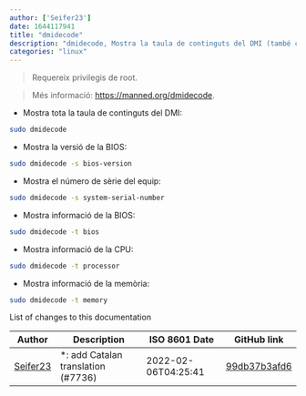 ```yaml
---
author: ['Seifer23']
date: 1644117941
title: "dmidecode"
description: "dmidecode, Mostra la taula de continguts del DMI (també conegut com SMBIOS) en un format llegible per humans."
categories: "linux"
---
```

> Requereix privilegis de root.

> Més informació: <https://manned.org/dmidecode>.

- Mostra tota la taula de continguts del DMI:

```bash
sudo dmidecode
```

- Mostra la versió de la BIOS:

```bash
sudo dmidecode -s bios-version
```

- Mostra el número de sèrie del equip:

```bash
sudo dmidecode -s system-serial-number
```

- Mostra informació de la BIOS:

```bash
sudo dmidecode -t bios
```

- Mostra informació de la CPU:

```bash
sudo dmidecode -t processor
```

- Mostra informació de la memòria:

```bash
sudo dmidecode -t memory
```
List of changes to this documentation


Author | Description | ISO 8601 Date | GitHub link
------|-----|-----|-----
[Seifer23](mailto:48915360+Seifer23@users.noreply.github.com) | *: add Catalan translation (#7736) | 2022-02-06T04:25:41 | [99db37b3afd6](https://github.com/tldr-pages/tldr/commit/99db37b3afd6dba836a6d94e4688601fdb3bac98)

